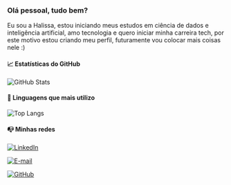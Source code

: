 ### Olá pessoal, tudo bem? ###


Eu sou a Halissa, estou iniciando meus estudos em ciência de dados e inteligência artificial, amo tecnologia e quero iniciar minha carreira tech, por este motivo estou criando meu perfil, futuramente vou colocar mais coisas nele :)


#### :chart_with_upwards_trend: Estatísticas do GitHub ####
![GitHub Stats](https://github-readme-stats.vercel.app/api?username=Halissa&show_icons=true&hide=contribs,prs&cache_seconds=86400&theme=nightowl)

#### :pencil: Linguagens que mais utilizo ####
![Top Langs](https://github-readme-stats-git-masterrstaa-rickstaa.vercel.app/api/top-langs/?username=Halissa&show_icons=true&hide=contribs,prs&cache_seconds=86400&theme=nightowl)



   
#### :mailbox_with_no_mail: Minhas redes ####
[![LinkedIn](https://img.shields.io/badge/LinkedIn-0077B5?style=for-the-badge&logo=linkedin&logoColor=white)](https://www.linkedin.com/in/halissa-franco-73a192240/)


[![E-mail](https://img.shields.io/badge/-Email-000?style=for-the-badge&logo=microsoft-outlook&logoColor=007BFF)](mailto:halissa.franco@outlook.com)


[![GitHub](https://img.shields.io/badge/GitHub-100000?style=for-the-badge&logo=github&logoColor=white)](https://github.com/Halissa)
